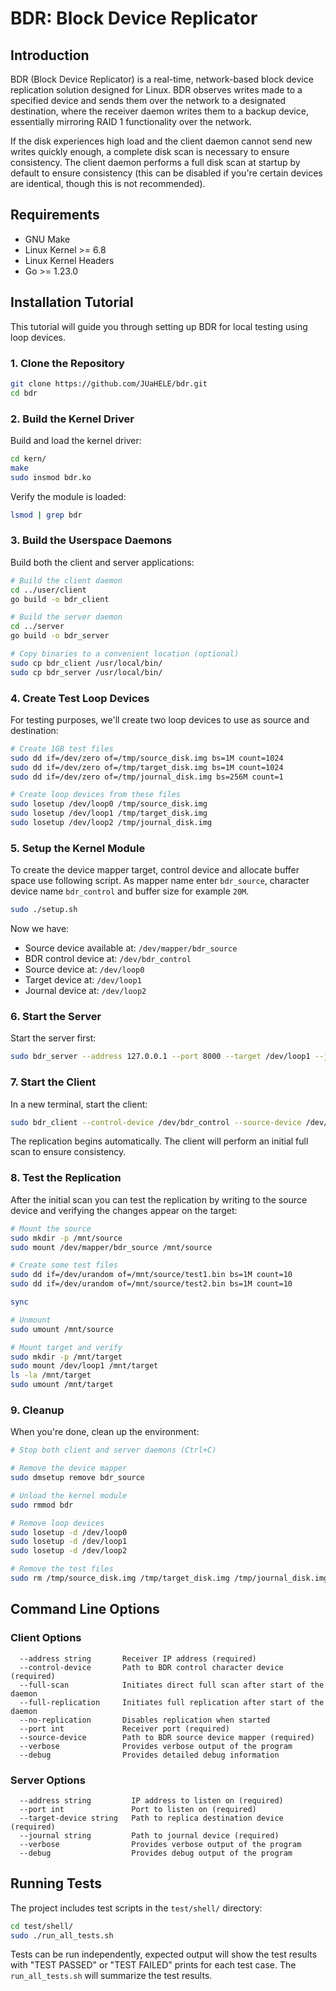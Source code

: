 # BDR: Block Device Replicator

## Introduction
BDR (Block Device Replicator) is a real-time, network-based block device replication solution designed for Linux. BDR observes writes made to a specified device and sends them over the network to a designated destination, where the receiver daemon writes them to a backup device, essentially mirroring RAID 1 functionality over the network.

If the disk experiences high load and the client daemon cannot send new writes quickly enough, a complete disk scan is necessary to ensure consistency. The client daemon performs a full disk scan at startup by default to ensure consistency (this can be disabled if you're certain devices are identical, though this is not recommended).

## Requirements

* GNU Make
* Linux Kernel >= 6.8
* Linux Kernel Headers
* Go >= 1.23.0

## Installation Tutorial

This tutorial will guide you through setting up BDR for local testing using loop devices.

### 1. Clone the Repository

```bash
git clone https://github.com/JUaHELE/bdr.git
cd bdr
```

### 2. Build the Kernel Driver

Build and load the kernel driver:

```bash
cd kern/
make
sudo insmod bdr.ko
```

Verify the module is loaded:

```bash
lsmod | grep bdr
```

### 3. Build the Userspace Daemons

Build both the client and server applications:

```bash
# Build the client daemon
cd ../user/client
go build -o bdr_client

# Build the server daemon
cd ../server
go build -o bdr_server

# Copy binaries to a convenient location (optional)
sudo cp bdr_client /usr/local/bin/
sudo cp bdr_server /usr/local/bin/
```

### 4. Create Test Loop Devices

For testing purposes, we'll create two loop devices to use as source and destination:

```bash
# Create 1GB test files
sudo dd if=/dev/zero of=/tmp/source_disk.img bs=1M count=1024
sudo dd if=/dev/zero of=/tmp/target_disk.img bs=1M count=1024
sudo dd if=/dev/zero of=/tmp/journal_disk.img bs=256M count=1

# Create loop devices from these files
sudo losetup /dev/loop0 /tmp/source_disk.img
sudo losetup /dev/loop1 /tmp/target_disk.img
sudo losetup /dev/loop2 /tmp/journal_disk.img
```

### 5. Setup the Kernel Module

To create the device mapper target, control device and allocate buffer space use following script. As mapper name enter `bdr_source`, character device name `bdr_control` and buffer size for example `20M`.

```bash
sudo ./setup.sh
```

Now we have:
- Source device available at: `/dev/mapper/bdr_source`
- BDR control device at: `/dev/bdr_control`
- Source device at: `/dev/loop0`
- Target device at: `/dev/loop1`
- Journal device at: `/dev/loop2`

### 6. Start the Server

Start the server first:

```bash
sudo bdr_server --address 127.0.0.1 --port 8000 --target /dev/loop1 --journal /dev/loop2 --verbose
```

### 7. Start the Client

In a new terminal, start the client:

```bash
sudo bdr_client --control-device /dev/bdr_control --source-device /dev/mapper/bdr_source --address 127.0.0.1 --port 8000 --verbose
```

The replication begins automatically. The client will perform an initial full scan to ensure consistency.

### 8. Test the Replication

After the initial scan you can test the replication by writing to the source device and verifying the changes appear on the target:

```bash
# Mount the source
sudo mkdir -p /mnt/source
sudo mount /dev/mapper/bdr_source /mnt/source

# Create some test files
sudo dd if=/dev/urandom of=/mnt/source/test1.bin bs=1M count=10
sudo dd if=/dev/urandom of=/mnt/source/test2.bin bs=1M count=10

sync

# Unmount
sudo umount /mnt/source

# Mount target and verify
sudo mkdir -p /mnt/target
sudo mount /dev/loop1 /mnt/target
ls -la /mnt/target
sudo umount /mnt/target
```

### 9. Cleanup

When you're done, clean up the environment:

```bash
# Stop both client and server daemons (Ctrl+C)

# Remove the device mapper
sudo dmsetup remove bdr_source

# Unload the kernel module
sudo rmmod bdr

# Remove loop devices
sudo losetup -d /dev/loop0
sudo losetup -d /dev/loop1
sudo losetup -d /dev/loop2

# Remove the test files
sudo rm /tmp/source_disk.img /tmp/target_disk.img /tmp/journal_disk.img
```

## Command Line Options

### Client Options

```
  --address string       Receiver IP address (required)
  --control-device       Path to BDR control character device (required)
  --full-scan            Initiates direct full scan after start of the daemon
  --full-replication     Initiates full replication after start of the daemon
  --no-replication       Disables replication when started
  --port int             Receiver port (required)
  --source-device        Path to BDR source device mapper (required)
  --verbose              Provides verbose output of the program
  --debug                Provides detailed debug information
```

### Server Options

```
  --address string         IP address to listen on (required)
  --port int               Port to listen on (required)
  --target-device string   Path to replica destination device (required)
  --journal string         Path to journal device (required)
  --verbose                Provides verbose output of the program
  --debug                  Provides debug output of the program
```

## Running Tests

The project includes test scripts in the `test/shell/` directory:

```bash
cd test/shell/
sudo ./run_all_tests.sh
```

Tests can be run independently, expected output will show the test results with "TEST PASSED" or "TEST FAILED" prints for each test case. The `run_all_tests.sh` will summarize the test results.
